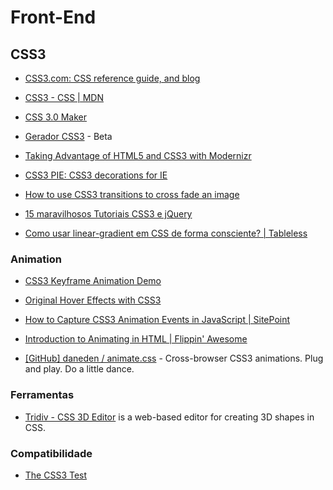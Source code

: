 # Front-End

## CSS3

* [CSS3.com: CSS reference guide, and blog](http://www.css3.com/)

* [CSS3 - CSS | MDN](https://developer.mozilla.org/en-US/docs/CSS/CSS3)

* [CSS 3.0 Maker](http://www.css3maker.com/)

* [Gerador CSS3](http://geradorcss3.com.br/) - Beta

* [Taking Advantage of HTML5 and CSS3 with Modernizr](http://alistapart.com/article/taking-advantage-of-html5-and-css3-with-modernizr)

* [CSS3 PIE: CSS3 decorations for IE](http://css3pie.com/)

* [How to use CSS3 transitions to cross fade an image](http://css3.bradshawenterprises.com/cfimg/)

* [15 maravilhosos Tutoriais CSS3 e jQuery](http://www.mundoinformal.com/2012/11/15-maravilhosos-tutoriais-css3-e-jquery.html)

* [Como usar linear-gradient em CSS de forma consciente? | Tableless](http://tableless.com.br/como-usar-gradient-no-css-de-forma-consciente/)

### Animation

* [CSS3 Keyframe Animation Demo](http://www.impressivewebs.com/demo-files/css3-animated-scene/)

* [Original Hover Effects with CSS3](http://tympanus.net/codrops/2011/11/02/original-hover-effects-with-css3/)

* [How to Capture CSS3 Animation Events in JavaScript | SitePoint](http://www.sitepoint.com/css3-animation-javascript-event-handlers/)

* [Introduction to Animating in HTML | Flippin' Awesome](http://flippinawesome.org/2013/08/12/introduction-to-animating-in-html/)

* [[GitHub] daneden / animate.css](https://github.com/daneden/animate.css) - Cross-browser CSS3 animations. Plug and play. Do a little dance.


### Ferramentas

* [Tridiv - CSS 3D Editor](http://tridiv.com/) is a web-based editor for creating 3D shapes in CSS.


### Compatibilidade

* [The CSS3 Test](http://css3test.com/)